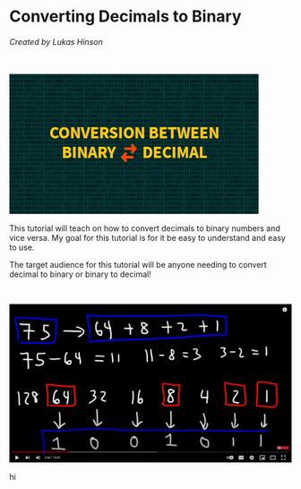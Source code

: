 <h1> Converting Decimals to Binary </h1> 
<h6> Created by Lukas Hinson </h6>
<br>

<img src="pic.png" alt="Pic">
<p> This tutorial will teach on how to convert decimals to binary numbers and vice versa. My goal for this tutorial is for it be easy to understand and easy to use. </p>
<p> The target audience for this tutorial will be anyone needing to convert decimal to binary or binary to decimal! </p>
<br>


[![](pic2.png)](https://www.youtube.com/embed/rsxT4FfRBaM)

<p>hi</>
